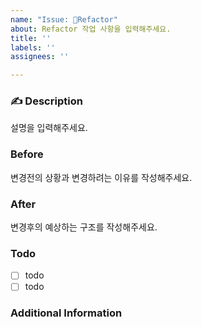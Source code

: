 ```yaml
---
name: "Issue: 🔨Refactor"
about: Refactor 작업 사항을 입력해주세요.
title: ''
labels: ''
assignees: ''

---
```


###  ✍ Description
설명을 입력해주세요.


### Before
변경전의 상황과 변경하려는 이유를 작성해주세요.


### After
변경후의 예상하는 구조를 작성해주세요.


### Todo
- [ ] todo
- [ ] todo

### Additional Information